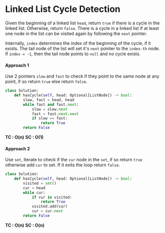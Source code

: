 # Linked List Cycle Detection

Given the beginning of a linked list `head`, return `true` if there is a cycle in the linked list. Otherwise, return `false`. There is a cycle in a linked list if at least one node in the list can be visited again by following the `next` pointer.

Internally, `index` determines the index of the beginning of the cycle, if it exists. The tail node of the list will set it's `next` pointer to the `index-th` node. If `index = -1`, then the tail node points to `null` and no cycle exists.

#### Approach 1
Use 2 pointers `slow` and `fast` to check if they point to the same node at any point, if so return `true` else return `false`.

```python
class Solution:
    def hasCycle(self, head: Optional[ListNode]) -> bool:
        slow, fast = head, head
        while fast and fast.next:
            slow = slow.next
            fast = fast.next.next
            if slow == fast:
                return True
        return False
```

**TC : O(n)**
**SC : O(1)**

#### Approach 2
Use `set`, Iterate to check if the `cur` node in the `set`, if so return `true` otherwise add `cur` to set. If it exits the loop return `false`.

```python
class Solution:
    def hasCycle(self, head: Optional[ListNode]) -> bool:
        visited = set()
        cur = head
        while cur:
            if cur in visited:
                return True
            visited.add(cur)
            cur = cur.next
        return False
```

**TC : O(n)**
**SC : O(n)**
